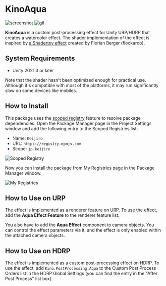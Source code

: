 KinoAqua
========

![screenshot](https://i.imgur.com/AqIJD8rl.jpg)
![gif](https://i.imgur.com/ZiZ0Avs.gif)

**KinoAqua** is a custom post-processing effect for Unity URP/HDRP that creates
a watercolor effect. The shader implementation of the effect is inspired by
[a Shadertoy effect] created by Florian Berger (flockaroo).

[a Shadertoy effect]: https://www.shadertoy.com/view/ltyGRV#

System Requirements
-------------------

- Unity 2021.3 or later

Note that the shader hasn't been optimized enough for practical use. Although
it's compatible with most of the platforms, it may run significantly slow on
some devices like mobiles.

How to Install
--------------

This package uses the [scoped registry] feature to resolve package
dependencies. Open the Package Manager page in the Project Settings window and
add the following entry to the Scoped Registries list:

- Name: `Keijiro`
- URL: `https://registry.npmjs.com`
- Scope: `jp.keijiro`

![Scoped Registry](https://user-images.githubusercontent.com/343936/162576797-ae39ee00-cb40-4312-aacd-3247077e7fa1.png)

Now you can install the package from My Registries page in the Package Manager
window.

![My Registries](https://user-images.githubusercontent.com/343936/162576825-4a9a443d-62f9-48d3-8a82-a3e80b486f04.png)

[scoped registry]: https://docs.unity3d.com/Manual/upm-scoped.html

How to Use on URP
-----------------

The effect is implemented as a renderer feature on URP. To use the effect, add
the **Aqua Effect Feature** to the renderer feature list.

You also have to add the **Aqua Effect** component to camera objects. You can
control the effect parameters via it, and the effect is only enabled within the
attached camera objects.

[renderer feature]:
  https://docs.unity3d.com/Packages/com.unity.render-pipelines.universal@12.0/manual/urp-renderer-feature.html

How to Use on HDRP
------------------

The effect is implemented as a custom post-processing effect on HDRP. To use
the effect, add `Kino.PostProcessing.Aqua` to the Custom Post Process Orders
list in the HDRP Global Settings (you can find the entry in the "After Post
Process" list box).
